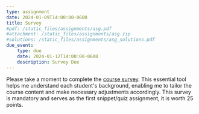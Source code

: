 ```yaml
---
type: assignment
date: 2024-01-09T14:00:00-0600
title: Survey
#pdf: /static_files/assignments/asg.pdf
#attachment: /static_files/assignments/asg.zip
#solutions: /static_files/assignments/asg_solutions.pdf
due_event: 
    type: due
    date: 2024-01-12T14:00:00-0600
    description: Survey Due
---
```


Please take a moment to complete the [course survey](https://forms.office.com/r/Akiidu6euX). This essential tool helps me understand each student's background, enabling me to tailor the course content and make necessary adjustments accordingly. This survey is mandatory and serves as the first snippet/quiz assignment, it is worth 25 points.
